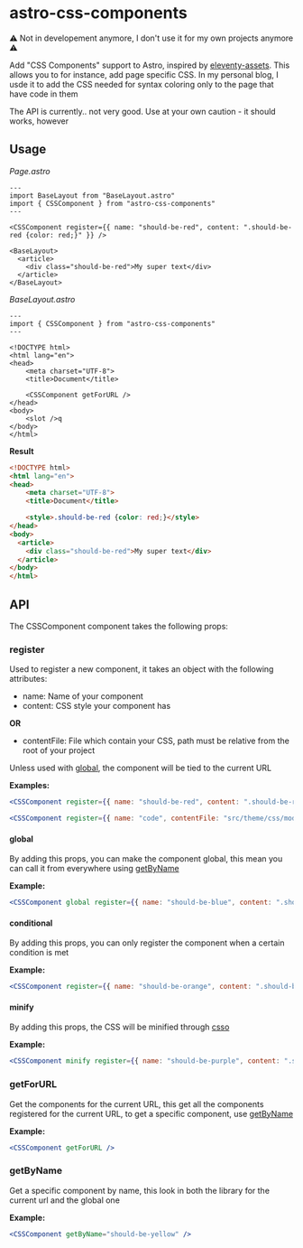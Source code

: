 # astro-css-components

⚠️ Not in developement anymore, I don't use it for my own projects anymore ⚠️

Add "CSS Components" support to Astro, inspired by [eleventy-assets](https://github.com/11ty/eleventy-assets). This allows you to for instance, add page specific CSS. In my personal blog, I usde it to add the CSS needed for syntax coloring only to the page that have code in them

The API is currently.. not very good. Use at your own caution - it should works, however

## Usage

_Page.astro_

```astro
---
import BaseLayout from "BaseLayout.astro"
import { CSSComponent } from "astro-css-components"
---

<CSSComponent register={{ name: "should-be-red", content: ".should-be-red {color: red;}" }} />

<BaseLayout>
  <article>
    <div class="should-be-red">My super text</div>
  </article>
</BaseLayout>
```

_BaseLayout.astro_

```astro
---
import { CSSComponent } from "astro-css-components"
---

<!DOCTYPE html>
<html lang="en">
<head>
    <meta charset="UTF-8">
    <title>Document</title>

    <CSSComponent getForURL />
</head>
<body>
    <slot />q
</body>
</html>
```

**Result**

```html
<!DOCTYPE html>
<html lang="en">
<head>
    <meta charset="UTF-8">
    <title>Document</title>

    <style>.should-be-red {color: red;}</style>
</head>
<body>
  <article>
    <div class="should-be-red">My super text</div>
  </article>
</body>
</html>

```

## API

The CSSComponent component takes the following props:

### register

Used to register a new component, it takes an object with the following attributes:

- name: Name of your component
- content: CSS style your component has

**OR**

- contentFile: File which contain your CSS, path must be relative from the root of your project

Unless used with [global](#global), the component will be tied to the current URL

**Examples:**

```jsx
<CSSComponent register={{ name: "should-be-red", content: ".should-be-red {color: red;}" }} />
```

```jsx
<CSSComponent register={{ name: "code", contentFile: "src/theme/css/modules/code.css" }} />
```

#### global

By adding this props, you can make the component global, this mean you can call it from everywhere using [getByName](#getbyname)

**Example:**

```jsx
<CSSComponent global register={{ name: "should-be-blue", content: ".should-be-blue {color: blue;}" }} />
```

#### conditional

By adding this props, you can only register the component when a certain condition is met

**Example:**

```jsx
<CSSComponent register={{ name: "should-be-orange", content: ".should-be-orange {color: orange;}" }} conditional={page.loadCSSModules.includes("orange")} />
```

#### minify

By adding this props, the CSS will be minified through [csso](https://github.com/css/csso)

**Example:**

```jsx
<CSSComponent minify register={{ name: "should-be-purple", content: ".should-be-purple {color: purple;}" }} />
```

### getForURL

Get the components for the current URL, this get all the components registered for the current URL, to get a specific component, use [getByName](#getbyname)

**Example:**

```jsx
<CSSComponent getForURL />
```

### getByName

Get a specific component by name, this look in both the library for the current url and the global one


**Example:**

```jsx
<CSSComponent getByName="should-be-yellow" />
```
